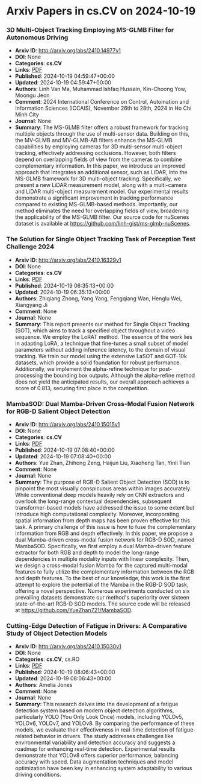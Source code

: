# Arxiv Papers in cs.CV on 2024-10-19
### 3D Multi-Object Tracking Employing MS-GLMB Filter for Autonomous Driving
- **Arxiv ID**: http://arxiv.org/abs/2410.14977v1
- **DOI**: None
- **Categories**: **cs.CV**
- **Links**: [PDF](http://arxiv.org/pdf/2410.14977v1)
- **Published**: 2024-10-19 04:59:47+00:00
- **Updated**: 2024-10-19 04:59:47+00:00
- **Authors**: Linh Van Ma, Muhammad Ishfaq Hussain, Kin-Choong Yow, Moongu Jeon
- **Comment**: 2024 International Conference on Control, Automation and Information
  Sciences (ICCAIS), November 26th to 28th, 2024 in Ho Chi Minh City
- **Journal**: None
- **Summary**: The MS-GLMB filter offers a robust framework for tracking multiple objects through the use of multi-sensor data. Building on this, the MV-GLMB and MV-GLMB-AB filters enhance the MS-GLMB capabilities by employing cameras for 3D multi-sensor multi-object tracking, effectively addressing occlusions. However, both filters depend on overlapping fields of view from the cameras to combine complementary information. In this paper, we introduce an improved approach that integrates an additional sensor, such as LiDAR, into the MS-GLMB framework for 3D multi-object tracking. Specifically, we present a new LiDAR measurement model, along with a multi-camera and LiDAR multi-object measurement model. Our experimental results demonstrate a significant improvement in tracking performance compared to existing MS-GLMB-based methods. Importantly, our method eliminates the need for overlapping fields of view, broadening the applicability of the MS-GLMB filter. Our source code for nuScenes dataset is available at https://github.com/linh-gist/ms-glmb-nuScenes.



### The Solution for Single Object Tracking Task of Perception Test Challenge 2024
- **Arxiv ID**: http://arxiv.org/abs/2410.16329v1
- **DOI**: None
- **Categories**: **cs.CV**
- **Links**: [PDF](http://arxiv.org/pdf/2410.16329v1)
- **Published**: 2024-10-19 06:35:13+00:00
- **Updated**: 2024-10-19 06:35:13+00:00
- **Authors**: Zhiqiang Zhong, Yang Yang, Fengqiang Wan, Henglu Wei, Xiangyang Ji
- **Comment**: None
- **Journal**: None
- **Summary**: This report presents our method for Single Object Tracking (SOT), which aims to track a specified object throughout a video sequence. We employ the LoRAT method. The essence of the work lies in adapting LoRA, a technique that fine-tunes a small subset of model parameters without adding inference latency, to the domain of visual tracking. We train our model using the extensive LaSOT and GOT-10k datasets, which provide a solid foundation for robust performance. Additionally, we implement the alpha-refine technique for post-processing the bounding box outputs. Although the alpha-refine method does not yield the anticipated results, our overall approach achieves a score of 0.813, securing first place in the competition.



### MambaSOD: Dual Mamba-Driven Cross-Modal Fusion Network for RGB-D Salient Object Detection
- **Arxiv ID**: http://arxiv.org/abs/2410.15015v1
- **DOI**: None
- **Categories**: **cs.CV**
- **Links**: [PDF](http://arxiv.org/pdf/2410.15015v1)
- **Published**: 2024-10-19 07:08:40+00:00
- **Updated**: 2024-10-19 07:08:40+00:00
- **Authors**: Yue Zhan, Zhihong Zeng, Haijun Liu, Xiaoheng Tan, Yinli Tian
- **Comment**: None
- **Journal**: None
- **Summary**: The purpose of RGB-D Salient Object Detection (SOD) is to pinpoint the most visually conspicuous areas within images accurately. While conventional deep models heavily rely on CNN extractors and overlook the long-range contextual dependencies, subsequent transformer-based models have addressed the issue to some extent but introduce high computational complexity. Moreover, incorporating spatial information from depth maps has been proven effective for this task. A primary challenge of this issue is how to fuse the complementary information from RGB and depth effectively. In this paper, we propose a dual Mamba-driven cross-modal fusion network for RGB-D SOD, named MambaSOD. Specifically, we first employ a dual Mamba-driven feature extractor for both RGB and depth to model the long-range dependencies in multiple modality inputs with linear complexity. Then, we design a cross-modal fusion Mamba for the captured multi-modal features to fully utilize the complementary information between the RGB and depth features. To the best of our knowledge, this work is the first attempt to explore the potential of the Mamba in the RGB-D SOD task, offering a novel perspective. Numerous experiments conducted on six prevailing datasets demonstrate our method's superiority over sixteen state-of-the-art RGB-D SOD models. The source code will be released at https://github.com/YueZhan721/MambaSOD.



### Cutting-Edge Detection of Fatigue in Drivers: A Comparative Study of Object Detection Models
- **Arxiv ID**: http://arxiv.org/abs/2410.15030v1
- **DOI**: None
- **Categories**: **cs.CV**, cs.RO
- **Links**: [PDF](http://arxiv.org/pdf/2410.15030v1)
- **Published**: 2024-10-19 08:06:43+00:00
- **Updated**: 2024-10-19 08:06:43+00:00
- **Authors**: Amelia Jones
- **Comment**: None
- **Journal**: None
- **Summary**: This research delves into the development of a fatigue detection system based on modern object detection algorithms, particularly YOLO (You Only Look Once) models, including YOLOv5, YOLOv6, YOLOv7, and YOLOv8. By comparing the performance of these models, we evaluate their effectiveness in real-time detection of fatigue-related behavior in drivers. The study addresses challenges like environmental variability and detection accuracy and suggests a roadmap for enhancing real-time detection. Experimental results demonstrate that YOLOv8 offers superior performance, balancing accuracy with speed. Data augmentation techniques and model optimization have been key in enhancing system adaptability to various driving conditions.



